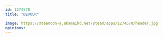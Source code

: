 ```yaml
---
id: 1274570
title: "DEVOUR"

image: https://steamcdn-a.akamaihd.net/steam/apps/1274570/header.jpg
opinions:
---
```

